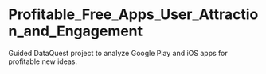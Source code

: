 # Profitable_Free_Apps_User_Attraction_and_Engagement
Guided DataQuest project to analyze Google Play and iOS apps for profitable new ideas.
